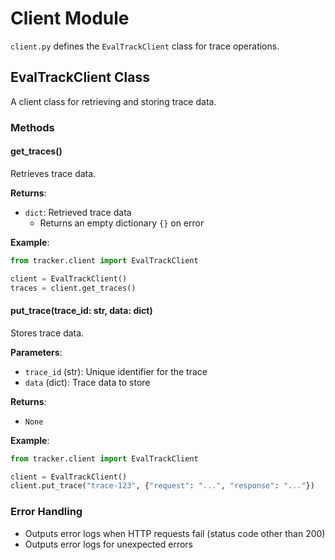 # Client Module

`client.py` defines the `EvalTrackClient` class for trace operations.

## EvalTrackClient Class

A client class for retrieving and storing trace data.

### Methods

#### get_traces()
Retrieves trace data.

**Returns**:
- `dict`: Retrieved trace data
  - Returns an empty dictionary `{}` on error

**Example**:
```python
from tracker.client import EvalTrackClient

client = EvalTrackClient()
traces = client.get_traces()
```

#### put_trace(trace_id: str, data: dict)
Stores trace data.

**Parameters**:
- `trace_id` (str): Unique identifier for the trace
- `data` (dict): Trace data to store

**Returns**:
- `None`

**Example**:
```python
from tracker.client import EvalTrackClient

client = EvalTrackClient()
client.put_trace("trace-123", {"request": "...", "response": "..."})
```

### Error Handling
- Outputs error logs when HTTP requests fail (status code other than 200)
- Outputs error logs for unexpected errors
